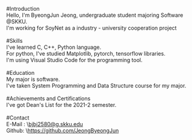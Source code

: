 #Introduction\
Hello, I'm ByeongJun Jeong, undergraduate student majoring Software @SKKU.\
I'm working for SoyNet as a industry - university cooperation project\
\
#Skills\
I've learned C, C++, Python language. \
For python, I've studied Matplotlib, pytorch, tensorflow libraries.\
I'm using Visual Studio Code for the programming tool.\
\
#Education\
My major is software. \
I've taken System Programming and Data Structure course for my major. \
\
#Achievements and Certifications\
I've got Dean's List for the 2021-2 semester.\
\
#Contact\
E-Mail : \bjbj2580@g.skku.edu\
Github: \https://github.com/JeongByeongJun
